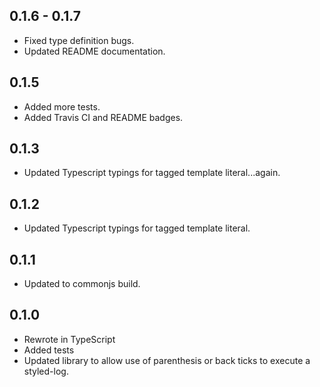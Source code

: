 ## 0.1.6 - 0.1.7
- Fixed type definition bugs.
- Updated README documentation.

## 0.1.5
- Added more tests.
- Added Travis CI and README badges.

## 0.1.3
- Updated Typescript typings for tagged template literal...again.

## 0.1.2
- Updated Typescript typings for tagged template literal.

## 0.1.1
- Updated to commonjs build.

## 0.1.0

- Rewrote in TypeScript
- Added tests
- Updated library to allow use of parenthesis or back ticks to execute a styled-log.
